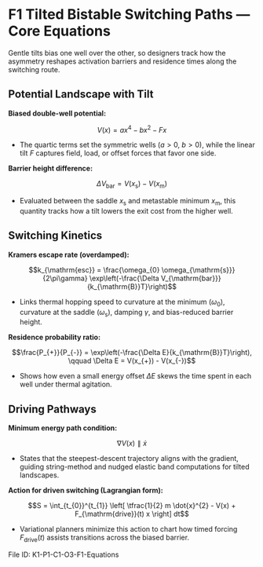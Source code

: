 # F1 Tilted Bistable Switching Paths — Core Equations

Gentle tilts bias one well over the other, so designers track how the asymmetry reshapes activation barriers and residence times along the switching route.

## Potential Landscape with Tilt
**Biased double-well potential:**

$$V(x) = ax^{4} - bx^{2} - Fx$$

- The quartic terms set the symmetric wells ($a>0$, $b>0$), while the linear tilt $F$ captures field, load, or offset forces that favor one side.

**Barrier height difference:**

$$\Delta V_{\mathrm{bar}} = V(x_{\mathrm{s}}) - V(x_{\mathrm{m}})$$

- Evaluated between the saddle $x_{\mathrm{s}}$ and metastable minimum $x_{\mathrm{m}}$, this quantity tracks how a tilt lowers the exit cost from the higher well.

## Switching Kinetics
**Kramers escape rate (overdamped):**

$$k_{\mathrm{esc}} = \frac{\omega_{0} \omega_{\mathrm{s}}}{2\pi\gamma} \exp\left(-\frac{\Delta V_{\mathrm{bar}}}{k_{\mathrm{B}}T}\right)$$

- Links thermal hopping speed to curvature at the minimum ($\omega_{0}$), curvature at the saddle ($\omega_{\mathrm{s}}$), damping $\gamma$, and bias-reduced barrier height.

**Residence probability ratio:**

$$\frac{P_{+}}{P_{-}} = \exp\left(-\frac{\Delta E}{k_{\mathrm{B}}T}\right), \qquad \Delta E = V(x_{+}) - V(x_{-})$$

- Shows how even a small energy offset $\Delta E$ skews the time spent in each well under thermal agitation.

## Driving Pathways
**Minimum energy path condition:**

$$\nabla V(x) \parallel \dot{x}$$

- States that the steepest-descent trajectory aligns with the gradient, guiding string-method and nudged elastic band computations for tilted landscapes.

**Action for driven switching (Lagrangian form):**

$$S = \int_{t_{0}}^{t_{1}} \left[ \tfrac{1}{2} m \dot{x}^{2} - V(x) + F_{\mathrm{drive}}(t) x \right] dt$$

- Variational planners minimize this action to chart how timed forcing $F_{\mathrm{drive}}(t)$ assists transitions across the biased barrier.

File ID: K1-P1-C1-O3-F1-Equations
